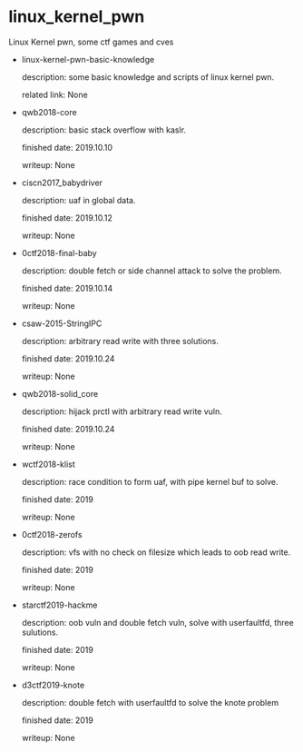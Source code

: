 # linux_kernel_pwn
Linux Kernel pwn, some ctf games and cves

* linux-kernel-pwn-basic-knowledge

    description: some basic knowledge and scripts of linux kernel pwn.

    related link: None

* qwb2018-core

    description: basic stack overflow with kaslr.

    finished date: 2019.10.10

    writeup: None

* ciscn2017_babydriver

    description: uaf in global data.

    finished date: 2019.10.12

    writeup: None

* 0ctf2018-final-baby

    description: double fetch or side channel attack to solve the problem.

    finished date: 2019.10.14

    writeup: None

* csaw-2015-StringIPC

    description: arbitrary read write with three solutions.

    finished date: 2019.10.24

    writeup: None

* qwb2018-solid_core

    description: hijack prctl with arbitrary read write vuln.

    finished date: 2019.10.24

    writeup: None

* wctf2018-klist

    description: race condition to form uaf, with pipe kernel buf to solve.

    finished date: 2019

    writeup: None

* 0ctf2018-zerofs

    description: vfs with no check on filesize which leads to oob read write.

    finished date: 2019

    writeup: None

* starctf2019-hackme

    description: oob vuln and double fetch vuln, solve with userfaultfd, three sulutions.

    finished date: 2019

    writeup: None

* d3ctf2019-knote

    description: double fetch with userfaultfd to solve the knote problem

    finished date: 2019

    writeup: None